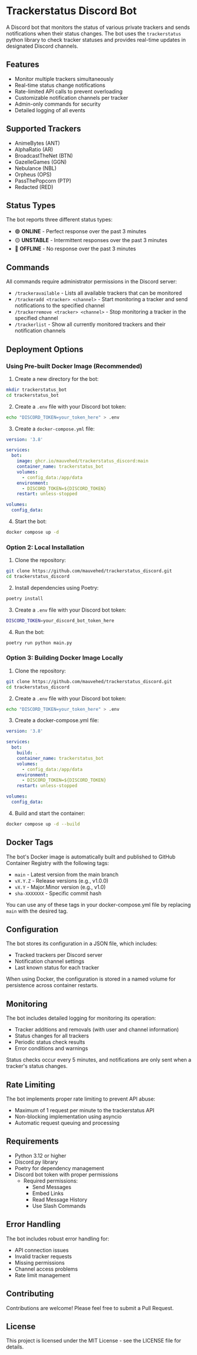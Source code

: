 # Trackerstatus Discord Bot

A Discord bot that monitors the status of various private trackers and sends notifications when their status changes. The bot uses the `trackerstatus` python library to check tracker statuses and provides real-time updates in designated Discord channels.

## Features

- Monitor multiple trackers simultaneously
- Real-time status change notifications
- Rate-limited API calls to prevent overloading
- Customizable notification channels per tracker
- Admin-only commands for security
- Detailed logging of all events

## Supported Trackers

- AnimeBytes (ANT)
- AlphaRatio (AR)
- BroadcastTheNet (BTN)
- GazelleGames (GGN)
- Nebulance (NBL)
- Orpheus (OPS)
- PassThePopcorn (PTP)
- Redacted (RED)

## Status Types

The bot reports three different status types:

- 🟢 **ONLINE** - Perfect response over the past 3 minutes
- 🟡 **UNSTABLE** - Intermittent responses over the past 3 minutes
- 🔴 **OFFLINE** - No response over the past 3 minutes

## Commands

All commands require administrator permissions in the Discord server:

- `/trackeravailable` - Lists all available trackers that can be monitored
- `/trackeradd <tracker> <channel>` - Start monitoring a tracker and send notifications to the specified channel
- `/trackerremove <tracker> <channel>` - Stop monitoring a tracker in the specified channel
- `/trackerlist` - Show all currently monitored trackers and their notification channels

## Deployment Options

### Using Pre-built Docker Image (Recommended)

1. Create a new directory for the bot:
```bash
mkdir trackerstatus_bot
cd trackerstatus_bot
```

2. Create a `.env` file with your Discord bot token:
```bash
echo "DISCORD_TOKEN=your_token_here" > .env
```

3. Create a `docker-compose.yml` file:
```yaml
version: '3.8'

services:
  bot:
    image: ghcr.io/mauvehed/trackerstatus_discord:main
    container_name: trackerstatus_bot
    volumes:
      - config_data:/app/data
    environment:
      - DISCORD_TOKEN=${DISCORD_TOKEN}
    restart: unless-stopped

volumes:
  config_data:
```

4. Start the bot:
```bash
docker compose up -d
```

### Option 2: Local Installation

1. Clone the repository:
```bash
git clone https://github.com/mauvehed/trackerstatus_discord.git
cd trackerstatus_discord
```

2. Install dependencies using Poetry:
```bash
poetry install
```

3. Create a `.env` file with your Discord bot token:
```bash
DISCORD_TOKEN=your_discord_bot_token_here
```

4. Run the bot:
```bash
poetry run python main.py
```

### Option 3: Building Docker Image Locally

1. Clone the repository:
```bash
git clone https://github.com/mauvehed/trackerstatus_discord.git
cd trackerstatus_discord
```

2. Create a `.env` file with your Discord bot token:
```bash
echo "DISCORD_TOKEN=your_token_here" > .env
```

3. Create a docker-compose.yml file:
```yaml
version: '3.8'

services:
  bot:
    build: .
    container_name: trackerstatus_bot
    volumes:
      - config_data:/app/data
    environment:
      - DISCORD_TOKEN=${DISCORD_TOKEN}
    restart: unless-stopped

volumes:
  config_data:
```

4. Build and start the container:
```bash
docker compose up -d --build
```

## Docker Tags

The bot's Docker image is automatically built and published to GitHub Container Registry with the following tags:

- `main` - Latest version from the main branch
- `vX.Y.Z` - Release versions (e.g., v1.0.0)
- `vX.Y` - Major.Minor version (e.g., v1.0)
- `sha-XXXXXXX` - Specific commit hash

You can use any of these tags in your docker-compose.yml file by replacing `main` with the desired tag.

## Configuration

The bot stores its configuration in a JSON file, which includes:
- Tracked trackers per Discord server
- Notification channel settings
- Last known status for each tracker

When using Docker, the configuration is stored in a named volume for persistence across container restarts.

## Monitoring

The bot includes detailed logging for monitoring its operation:
- Tracker additions and removals (with user and channel information)
- Status changes for all trackers
- Periodic status check results
- Error conditions and warnings

Status checks occur every 5 minutes, and notifications are only sent when a tracker's status changes.

## Rate Limiting

The bot implements proper rate limiting to prevent API abuse:
- Maximum of 1 request per minute to the trackerstatus API
- Non-blocking implementation using asyncio
- Automatic request queuing and processing

## Requirements

- Python 3.12 or higher
- Discord.py library
- Poetry for dependency management
- Discord bot token with proper permissions
  - Required permissions:
    - Send Messages
    - Embed Links
    - Read Message History
    - Use Slash Commands

## Error Handling

The bot includes robust error handling for:
- API connection issues
- Invalid tracker requests
- Missing permissions
- Channel access problems
- Rate limit management

## Contributing

Contributions are welcome! Please feel free to submit a Pull Request.

## License

This project is licensed under the MIT License - see the LICENSE file for details. 